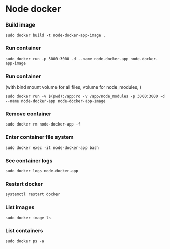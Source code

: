 # Node docker

### Build image
`sudo docker build -t node-docker-app-image .`

### Run container
`sudo docker run -p 3000:3000 -d --name node-docker-app node-docker-app-image`

### Run container 
(with bind mount volume for all files, volume for node_modules, )

`sudo docker run -v $(pwd):/app:ro -v /app/node_modules -p 3000:3000 -d --name node-docker-app node-docker-app-image`

### Remove container
`sudo docker rm node-docker-app -f`

### Enter container file system
`sudo docker exec -it node-docker-app bash`

### See container logs
`sudo docker logs node-docker-app`

### Restart docker
`systemctl restart docker`

### List images
`sudo docker image ls`

### List containers
`sudo docker ps -a`